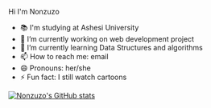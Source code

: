 Hi I'm Nonzuzo 
- 📚 I'm studying at Ashesi University
- 🔭 I’m currently working on web development project
- 🌱 I’m currently learning Data Structures and algorithms 
- 📫 How to reach me: email
- 😄 Pronouns: her/she
- ⚡ Fun fact: I still watch cartoons
<!--[![Anurag's GitHub stats](https://github-readme-stats.vercel.app/api?username=anuraghazra)](https://github.com/anuraghazra/github-readme-stats)-->
[![Nonzuzo's GitHub stats](https://github-readme-stats.vercel.app/api?username=nonzuzo)](https://github.com/anuraghazra/github-readme-stats)
